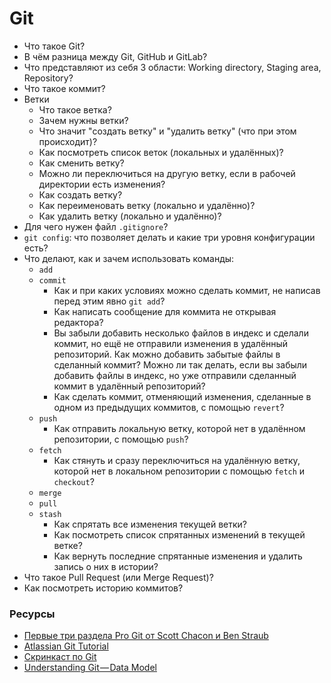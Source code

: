 # Git

* Что такое Git?
* В чём разница между Git, GitHub и GitLab?
* Что представляют из себя 3 области: Working directory, Staging area, Repository?
* Что такое коммит?
* Ветки
  * Что такое ветка?
  * Зачем нужны ветки?
  * Что значит "создать ветку" и "удалить ветку" (что при этом происходит)?
  * Как посмотреть список веток (локальных и удалённых)?
  * Как сменить ветку?
  * Можно ли переключиться на другую ветку, если в рабочей директории есть изменения?
  * Как создать ветку?
  * Как переименовать ветку (локально и удалённо)?
  * Как удалить ветку (локально и удалённо)?
* Для чего нужен файл `.gitignore`?
* `git config`: что позволяет делать и какие три уровня конфигурации есть?
* Что делают, как и зачем использовать команды:
  * `add`
  * `commit`
    * Как и при каких условиях можно сделать коммит, не написав перед этим явно `git add`?
    * Как написать сообщение для коммита не открывая редактора?
    * Вы забыли добавить несколько файлов в индекс и сделали коммит, но ещё не отправили изменения в удалённый репозиторий. Как можно добавить забытые файлы в сделанный коммит? Можно ли так делать, если вы забыли добавить файлы в индекс, но уже отправили сделанный коммит в удалённый репозиторий?
    * Как сделать коммит, отменяющий изменения, сделанные в одном из предыдущих коммитов, с помощью `revert`?
  * `push`
    * Как отправить локальную ветку, которой нет в удалённом репозитории, с помощью `push`?
  * `fetch`
    * Как стянуть и сразу переключиться на удалённую ветку, которой нет в локальном репозитории с помощью `fetch` и `checkout`?
  * `merge`
  * `pull`
  * `stash`
    * Как спрятать все изменения текущей ветки?
    * Как посмотреть список спрятанных изменений в текущей ветке?
    * Как вернуть последние спрятанные изменения и удалить запись о них в истории?
* Что такое Pull Request (или Merge Request)?
* Как посмотреть историю коммитов?

### Ресурсы
* [Первые три раздела Pro Git от Scott Chacon и Ben Straub](https://git-scm.com/book/ru/v2)
* [Atlassian Git Tutorial](https://www.atlassian.com/git)
* [Скринкаст по Git](https://learn.javascript.ru/screencast/git#intro-starting-video)
* [Understanding Git — Data Model](https://medium.com/hackernoon/https-medium-com-zspajich-understanding-git-data-model-95eb16cc99f5)

